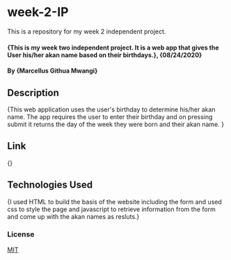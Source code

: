 # week-2-IP
This is a repository for my week 2 independent project.
#### {This is my week two independent project. It is a web app that gives the User his/her akan name based on their birthdays.}, {08/24/2020}
#### By **{Marcellus Githua Mwangi}**
## Description
{This web application uses the user's birthday to determine his/her akan name. The app requires the user to enter their birthday and on pressing submit it returns the day of the week they were born and their akan name. }
## Link
{}
## Technologies Used
{I used HTML to build the basis of the website including the form and used css to style the page and javascript to retrieve information from the form and come up with the akan names as resluts.}
### License
[MIT](license)
